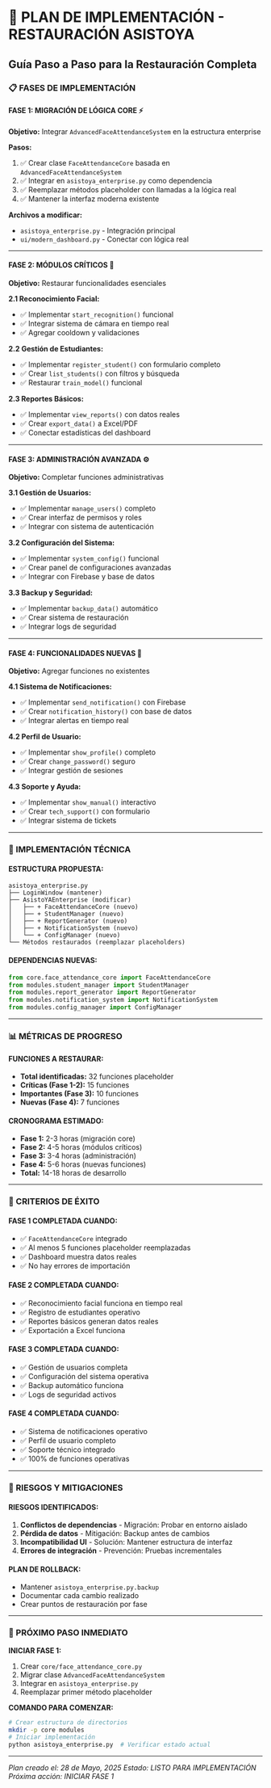 # 🚀 PLAN DE IMPLEMENTACIÓN - RESTAURACIÓN ASISTOYA
## Guía Paso a Paso para la Restauración Completa

### 📋 FASES DE IMPLEMENTACIÓN

#### FASE 1: MIGRACIÓN DE LÓGICA CORE ⚡
**Objetivo:** Integrar `AdvancedFaceAttendanceSystem` en la estructura enterprise

**Pasos:**
1. ✅ Crear clase `FaceAttendanceCore` basada en `AdvancedFaceAttendanceSystem`
2. ✅ Integrar en `asistoya_enterprise.py` como dependencia
3. ✅ Reemplazar métodos placeholder con llamadas a la lógica real
4. ✅ Mantener la interfaz moderna existente

**Archivos a modificar:**
- `asistoya_enterprise.py` - Integración principal
- `ui/modern_dashboard.py` - Conectar con lógica real

---

#### FASE 2: MÓDULOS CRÍTICOS 🎯
**Objetivo:** Restaurar funcionalidades esenciales

**2.1 Reconocimiento Facial:**
- ✅ Implementar `start_recognition()` funcional
- ✅ Integrar sistema de cámara en tiempo real
- ✅ Agregar cooldown y validaciones

**2.2 Gestión de Estudiantes:**
- ✅ Implementar `register_student()` con formulario completo
- ✅ Crear `list_students()` con filtros y búsqueda
- ✅ Restaurar `train_model()` funcional

**2.3 Reportes Básicos:**
- ✅ Implementar `view_reports()` con datos reales
- ✅ Crear `export_data()` a Excel/PDF
- ✅ Conectar estadísticas del dashboard

---

#### FASE 3: ADMINISTRACIÓN AVANZADA ⚙️
**Objetivo:** Completar funciones administrativas

**3.1 Gestión de Usuarios:**
- ✅ Implementar `manage_users()` completo
- ✅ Crear interfaz de permisos y roles
- ✅ Integrar con sistema de autenticación

**3.2 Configuración del Sistema:**
- ✅ Implementar `system_config()` funcional
- ✅ Crear panel de configuraciones avanzadas
- ✅ Integrar con Firebase y base de datos

**3.3 Backup y Seguridad:**
- ✅ Implementar `backup_data()` automático
- ✅ Crear sistema de restauración
- ✅ Integrar logs de seguridad

---

#### FASE 4: FUNCIONALIDADES NUEVAS 🔔
**Objetivo:** Agregar funciones no existentes

**4.1 Sistema de Notificaciones:**
- ✅ Implementar `send_notification()` con Firebase
- ✅ Crear `notification_history()` con base de datos
- ✅ Integrar alertas en tiempo real

**4.2 Perfil de Usuario:**
- ✅ Implementar `show_profile()` completo
- ✅ Crear `change_password()` seguro
- ✅ Integrar gestión de sesiones

**4.3 Soporte y Ayuda:**
- ✅ Implementar `show_manual()` interactivo
- ✅ Crear `tech_support()` con formulario
- ✅ Integrar sistema de tickets

---

### 🔧 IMPLEMENTACIÓN TÉCNICA

#### ESTRUCTURA PROPUESTA:
```
asistoya_enterprise.py
├── LoginWindow (mantener)
├── AsistoYAEnterprise (modificar)
│   ├── + FaceAttendanceCore (nuevo)
│   ├── + StudentManager (nuevo)
│   ├── + ReportGenerator (nuevo)
│   ├── + NotificationSystem (nuevo)
│   └── + ConfigManager (nuevo)
└── Métodos restaurados (reemplazar placeholders)
```

#### DEPENDENCIAS NUEVAS:
```python
from core.face_attendance_core import FaceAttendanceCore
from modules.student_manager import StudentManager
from modules.report_generator import ReportGenerator
from modules.notification_system import NotificationSystem
from modules.config_manager import ConfigManager
```

---

### 📊 MÉTRICAS DE PROGRESO

#### FUNCIONES A RESTAURAR:
- **Total identificadas:** 32 funciones placeholder
- **Críticas (Fase 1-2):** 15 funciones
- **Importantes (Fase 3):** 10 funciones
- **Nuevas (Fase 4):** 7 funciones

#### CRONOGRAMA ESTIMADO:
- **Fase 1:** 2-3 horas (migración core)
- **Fase 2:** 4-5 horas (módulos críticos)
- **Fase 3:** 3-4 horas (administración)
- **Fase 4:** 5-6 horas (nuevas funciones)
- **Total:** 14-18 horas de desarrollo

---

### 🎯 CRITERIOS DE ÉXITO

#### FASE 1 COMPLETADA CUANDO:
- ✅ `FaceAttendanceCore` integrado
- ✅ Al menos 5 funciones placeholder reemplazadas
- ✅ Dashboard muestra datos reales
- ✅ No hay errores de importación

#### FASE 2 COMPLETADA CUANDO:
- ✅ Reconocimiento facial funciona en tiempo real
- ✅ Registro de estudiantes operativo
- ✅ Reportes básicos generan datos reales
- ✅ Exportación a Excel funciona

#### FASE 3 COMPLETADA CUANDO:
- ✅ Gestión de usuarios completa
- ✅ Configuración del sistema operativa
- ✅ Backup automático funciona
- ✅ Logs de seguridad activos

#### FASE 4 COMPLETADA CUANDO:
- ✅ Sistema de notificaciones operativo
- ✅ Perfil de usuario completo
- ✅ Soporte técnico integrado
- ✅ 100% de funciones operativas

---

### 🚨 RIESGOS Y MITIGACIONES

#### RIESGOS IDENTIFICADOS:
1. **Conflictos de dependencias** - Migración: Probar en entorno aislado
2. **Pérdida de datos** - Mitigación: Backup antes de cambios
3. **Incompatibilidad UI** - Solución: Mantener estructura de interfaz
4. **Errores de integración** - Prevención: Pruebas incrementales

#### PLAN DE ROLLBACK:
- Mantener `asistoya_enterprise.py.backup`
- Documentar cada cambio realizado
- Crear puntos de restauración por fase

---

### 📝 PRÓXIMO PASO INMEDIATO

**INICIAR FASE 1:**
1. Crear `core/face_attendance_core.py`
2. Migrar clase `AdvancedFaceAttendanceSystem`
3. Integrar en `asistoya_enterprise.py`
4. Reemplazar primer método placeholder

**COMANDO PARA COMENZAR:**
```bash
# Crear estructura de directorios
mkdir -p core modules
# Iniciar implementación
python asistoya_enterprise.py  # Verificar estado actual
```

---

*Plan creado el: 28 de Mayo, 2025*
*Estado: LISTO PARA IMPLEMENTACIÓN*
*Próxima acción: INICIAR FASE 1*

